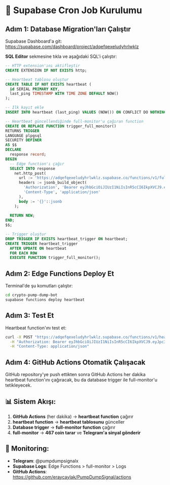 # 🚀 Supabase Cron Job Kurulumu

## Adım 1: Database Migration'ları Çalıştır

Supabase Dashboard'a git: https://supabase.com/dashboard/project/adqefqexeludyhrlwklz

**SQL Editor** sekmesine tıkla ve aşağıdaki SQL'i çalıştır:

```sql
-- HTTP extension'ını aktifleştir
CREATE EXTENSION IF NOT EXISTS http;

-- Heartbeat tablosu oluştur
CREATE TABLE IF NOT EXISTS heartbeat (
  id SERIAL PRIMARY KEY,
  last_ping TIMESTAMP WITH TIME ZONE DEFAULT NOW()
);

-- İlk kayıt ekle
INSERT INTO heartbeat (last_ping) VALUES (NOW()) ON CONFLICT DO NOTHING;

-- Heartbeat güncellendiğinde full-monitor'u çağıran function
CREATE OR REPLACE FUNCTION trigger_full_monitor()
RETURNS TRIGGER
LANGUAGE plpgsql
SECURITY DEFINER
AS $$
DECLARE
  response record;
BEGIN
  -- Edge function'ı çağır
  SELECT INTO response
    net.http_post(
      url := 'https://adqefqexeludyhrlwklz.supabase.co/functions/v1/full-monitor',
      headers := jsonb_build_object(
        'Authorization', 'Bearer eyJhbGciOiJIUzI1NiIsInR5cCI6IkpXVCJ9.eyJpc3MiOiJzdXBhYmFzZSIsInJlZiI6ImFkcWVmcWV4ZWx1ZHlocmx3a2x6Iiwicm9sZSI6InNlcnZpY2Vfcm9sZSIsImlhdCI6MTc1NDk5NzI3NiwiZXhwIjoyMDcwNTczMjc2fQ.MCE_KOqMt92EgeRAlmbWlE4BnZODCL_hAbRsnMv24XM',
        'Content-Type', 'application/json'
      ),
      body := '{}'::jsonb
    );
  
  RETURN NEW;
END;
$$;

-- Trigger oluştur
DROP TRIGGER IF EXISTS heartbeat_trigger ON heartbeat;
CREATE TRIGGER heartbeat_trigger
  AFTER UPDATE ON heartbeat
  FOR EACH ROW
  EXECUTE FUNCTION trigger_full_monitor();
```

## Adım 2: Edge Functions Deploy Et

Terminal'de şu komutları çalıştır:

```bash
cd crypto-pump-dump-bot
supabase functions deploy heartbeat
```

## Adım 3: Test Et

Heartbeat function'ını test et:

```bash
curl -X POST "https://adqefqexeludyhrlwklz.supabase.co/functions/v1/heartbeat" \
  -H "Authorization: Bearer eyJhbGciOiJIUzI1NiIsInR5cCI6IkpXVCJ9.eyJpc3MiOiJzdXBhYmFzZSIsInJlZiI6ImFkcWVmcWV4ZWx1ZHlocmx3a2x6Iiwicm9sZSI6InNlcnZpY2Vfcm9sZSIsImlhdCI6MTc1NDk5NzI3NiwiZXhwIjoyMDcwNTczMjc2fQ.MCE_KOqMt92EgeRAlmbWlE4BnZODCL_hAbRsnMv24XM" \
  -H "Content-Type: application/json"
```

## Adım 4: GitHub Actions Otomatik Çalışacak

GitHub repository'ye push ettikten sonra GitHub Actions her dakika heartbeat function'ını çağıracak, bu da database trigger ile full-monitor'u tetikleyecek.

## 📊 Sistem Akışı:

1. **GitHub Actions** (her dakika) → **heartbeat function** çağırır
2. **heartbeat function** → **heartbeat tablosunu** günceller  
3. **Database trigger** → **full-monitor function** çağırır
4. **full-monitor** → **467 coin tarar** ve **Telegram'a sinyal gönderir**

## 🔧 Monitoring:

- **Telegram**: @pumpdumpsignalx
- **Supabase Logs**: Edge Functions > full-monitor > Logs
- **GitHub Actions**: https://github.com/eraycaylak/PumpDumpSignal/actions